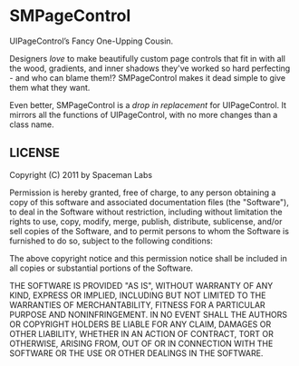 # SMPageControl

UIPageControl’s Fancy One-Upping Cousin.

Designers _love_ to make beautifully custom page controls that fit in with all the wood, gradients, and inner shadows they've worked so hard perfecting - and who can blame them!? SMPageControl makes it dead simple to give them what they want. 

Even better, SMPageControl is a _drop in replacement_ for UIPageControl. It mirrors all the functions of UIPageControl, with no more changes than a class name.

LICENSE
-------

Copyright (C) 2011 by Spaceman Labs

Permission is hereby granted, free of charge, to any person obtaining a copy
of this software and associated documentation files (the "Software"), to deal
in the Software without restriction, including without limitation the rights
to use, copy, modify, merge, publish, distribute, sublicense, and/or sell
copies of the Software, and to permit persons to whom the Software is
furnished to do so, subject to the following conditions:

The above copyright notice and this permission notice shall be included in
all copies or substantial portions of the Software.

THE SOFTWARE IS PROVIDED "AS IS", WITHOUT WARRANTY OF ANY KIND, EXPRESS OR
IMPLIED, INCLUDING BUT NOT LIMITED TO THE WARRANTIES OF MERCHANTABILITY,
FITNESS FOR A PARTICULAR PURPOSE AND NONINFRINGEMENT. IN NO EVENT SHALL THE
AUTHORS OR COPYRIGHT HOLDERS BE LIABLE FOR ANY CLAIM, DAMAGES OR OTHER
LIABILITY, WHETHER IN AN ACTION OF CONTRACT, TORT OR OTHERWISE, ARISING FROM,
OUT OF OR IN CONNECTION WITH THE SOFTWARE OR THE USE OR OTHER DEALINGS IN
THE SOFTWARE.
